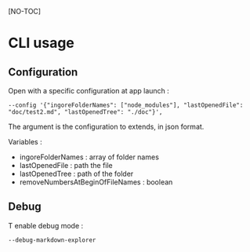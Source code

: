 [NO-TOC]
# CLI usage
## Configuration

Open with a specific configuration at app launch :
```
--config '{"ingoreFolderNames": ["node_modules"], "lastOpenedFile": "doc/test2.md", "lastOpenedTree": "./doc"}',
```

The argument is the configuration to extends, in json format.

Variables :
* ingoreFolderNames : array of folder names
* lastOpenedFile : path the file
* lastOpenedTree : path of the folder
* removeNumbersAtBeginOfFileNames : boolean

## Debug
T enable debug mode :
```
--debug-markdown-explorer
```